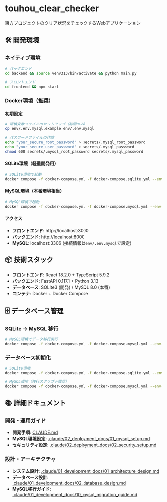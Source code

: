 # touhou_clear_checker

東方プロジェクトのクリア状況をチェックするWebアプリケーション

## 🛠️ 開発環境

### ネイティブ環境
```bash
# バックエンド
cd backend && source venv313/bin/activate && python main.py

# フロントエンド
cd frontend && npm start
```

### Docker環境（推奨）

#### 初期設定
```bash
# 環境変数ファイルのセットアップ（初回のみ）
cp env/.env.mysql.example env/.env.mysql

# パスワードファイルの作成
echo "your_secure_root_password" > secrets/.mysql_root_password
echo "your_secure_user_password" > secrets/.mysql_password
chmod 600 secrets/.mysql_root_password secrets/.mysql_password
```

#### SQLite環境（軽量開発用）
```bash
# SQLite環境で起動
docker compose -f docker-compose.yml -f docker-compose.sqlite.yml --env-file env/.env.sqlite up --build
```

#### MySQL環境（本番環境相当）
```bash
# MySQL環境で起動
docker compose -f docker-compose.yml -f docker-compose.mysql.yml --env-file env/.env.mysql up --build
```

#### アクセス
- **フロントエンド**: http://localhost:3000
- **バックエンド**: http://localhost:8000
- **MySQL**: localhost:3306 (接続情報は`env/.env.mysql`で設定)

## 📦 技術スタック
- **フロントエンド**: React 18.2.0 + TypeScript 5.9.2
- **バックエンド**: FastAPI 0.117.1 + Python 3.13
- **データベース**: SQLite3 (開発) / MySQL 8.0 (本番)
- **コンテナ**: Docker + Docker Compose

## 🗄️ データベース管理

### SQLite → MySQL 移行
```bash
# MySQL環境でデータ移行実行
docker compose -f docker-compose.yml -f docker-compose.mysql.yml --env-file env/.env.mysql exec backend python scripts/migrate_sqlite_to_mysql.py
```

### データベース初期化
```bash
# SQLite環境
docker compose -f docker-compose.yml -f docker-compose.sqlite.yml --env-file env/.env.sqlite run --rm backend python scripts/initialize_database.py --fresh

# MySQL環境（移行スクリプト推奨）
docker compose -f docker-compose.yml -f docker-compose.mysql.yml --env-file env/.env.mysql exec backend python scripts/migrate_sqlite_to_mysql.py
```

## 📚 詳細ドキュメント

### 開発・運用ガイド
- **開発手順**: [CLAUDE.md](./CLAUDE.md)
- **MySQL環境設定**: [.claude/02_deployment_docs/01_mysql_setup.md](./.claude/02_deployment_docs/01_mysql_setup.md)
- **セキュリティ設定**: [.claude/02_deployment_docs/02_security_setup.md](./.claude/02_deployment_docs/02_security_setup.md)

### 設計・アーキテクチャ
- **システム設計**: [.claude/01_development_docs/01_architecture_design.md](./.claude/01_development_docs/01_architecture_design.md)
- **データベース設計**: [.claude/01_development_docs/02_database_design.md](./.claude/01_development_docs/02_database_design.md)
- **MySQL移行ガイド**: [.claude/01_development_docs/10_mysql_migration_guide.md](./.claude/01_development_docs/10_mysql_migration_guide.md)
